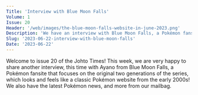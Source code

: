 ```yaml
---
Title: 'Interview with Blue Moon Falls'
Volume: 1
Issue: 20
Header: '/web/images/the-blue-moon-falls-website-in-june-2023.png'
Description: 'We have an interview with Blue Moon Falls, a Pokémon fansite focused on the original first and second generations of Pokémon games! Plus the latest Pokémon news and more from the mailbag'
Slug: '2023-06-22-interview-with-blue-moon-falls'
Date: '2023-06-22'
---
```

Welcome to issue 20 of the Johto Times! This week, we are very happy to share another interview, this time with Ayano from Blue Moon Falls, a Pokémon fansite that focuses on the original two generations of the series, which looks and feels like a classic Pokémon website from the early 2000s! We also have the latest Pokémon news, and more from our mailbag.